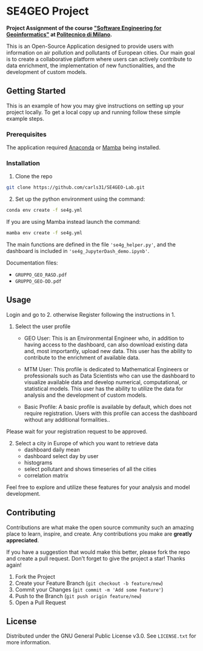 # SE4GEO Project

**Project Assignment of the course ["Software Engineering for Geoinformatics"](https://www4.ceda.polimi.it/manifesti/manifesti/controller/ManifestoPublic.do?EVN_DETTAGLIO_RIGA_MANIFESTO=evento&aa=2023&k_cf=225&k_corso_la=495&k_indir=GEO&codDescr=052423&lang=IT&semestre=2&anno_corso=1&idItemOfferta=164029&idRiga=294764) at [Politecnico di Milano](https://www.polimi.it/).**

This is an Open-Source Application designed to provide users with information on air pollution and pollutants of European cities. Our main goal is to create a collaborative platform where users can actively contribute to data enrichment, the implementation of new functionalities, and the development of custom models.

## Getting Started

This is an example of how you may give instructions on setting up your project locally.
To get a local copy up and running follow these simple example steps.

### Prerequisites

The application required [Anaconda](https://conda.io/projects/conda/en/latest/user-guide/tasks/manage-environments.html) or [Mamba](https://mamba.readthedocs.io/en/latest/user_guide/mamba.html) being installed. 

### Installation

1. Clone the repo
  ```sh
  git clone https://github.com/carls31/SE4GEO-Lab.git
  ```
2. Set up the python environment using the command:
  ```sh
  conda env create -f se4g.yml 
  ```
  If you are using Mamba instead launch the command:
  ```sh
  mamba env create -f se4g.yml 
  ```

The main functions are defined in the file `'se4g_helper.py'`, and the dashboard is included in `'se4g_JupyterDash_demo.ipynb'`.

Documentation files:
 * `GRUPPO_GEO_RASD.pdf`
 * `GRUPPO_GEO-DD.pdf`
 
## Usage

Login and go to 2. otherwise Register following the instructions in 1.
1. Select the user profile
     * GEO User: This is an Environmental Engineer who, in addition to having access to the dashboard, can also download existing data and, most importantly, upload new data. This user has the ability to contribute to the enrichment of available data.
     * MTM User: This profile is dedicated to Mathematical Engineers or professionals such as Data Scientists who can use the dashboard to visualize available data and develop numerical, computational, or statistical models. This user has the ability to utilize the data for analysis and the development of custom models.

     * Basic Profile: A basic profile is available by default, which does not require registration. Users with this profile can access the dashboard without any additional formalities..

Please wait for your registration request to be approved.

2. Select a city in Europe of which you want to retrieve data
     * dashboard daily mean
     * dashboard select day by user
     * histograms
     * select pollutant and shows timeseries of all the cities 
     * correlation matrix

Feel free to explore and utilize these features for your analysis and model development.

## Contributing

Contributions are what make the open source community such an amazing place to learn, inspire, and create. Any contributions you make are **greatly appreciated**.

If you have a suggestion that would make this better, please fork the repo and create a pull request. 
Don't forget to give the project a star! Thanks again!

1. Fork the Project
2. Create your Feature Branch (`git checkout -b feature/new`)
3. Commit your Changes (`git commit -m 'Add some Feature'`)
4. Push to the Branch (`git push origin feature/new`)
5. Open a Pull Request

## License

Distributed under the GNU General Public License v3.0. See `LICENSE.txt` for more information.
